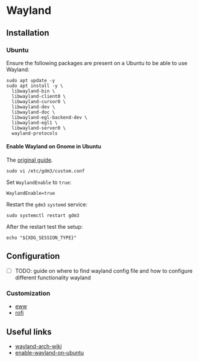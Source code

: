# Wayland

## Installation

### Ubuntu

Ensure the following packages are present on a Ubuntu to be able to use Wayland:

```shell
sudo apt update -y
sudo apt install -y \
  libwayland-bin \
  libwayland-client0 \
  libwayland-cursor0 \
  libwayland-dev \
  libwayland-doc \
  libwayland-egl-backend-dev \
  libwayland-egl1 \
  libwayland-server0 \
  wayland-protocols
```

#### Enable Wayland on Gnome in Ubuntu

The [original guide][enable-wayland-on-ubuntu].

```shell
sudo vi /etc/gdm3/custom.conf
```

Set `WaylandEnable` to `true`:

```shell
WaylandEnable=true
```

Restart the `gdm3` `systemd` service:

```shell
sudo systemctl restart gdm3
```

After the restart test the setup:

```shell
echo "${XDG_SESSION_TYPE}"
```

## Configuration

- [ ] TODO: guide on where to find wayland config file and how to configure different functionality wayland

### Customization

- [eww](./eww/README.md)
- [rofi](./rofi/README.md)

## Useful links

- [wayland-arch-wiki][wayland-arch-wiki]
- [enable-wayland-on-ubuntu][enable-wayland-on-ubuntu]

[wayland-arch-wiki]: <https://wiki.archlinux.org/title/Wayland>
[enable-wayland-on-ubuntu]: <https://linuxconfig.org/how-to-enable-disable-wayland-on-ubuntu-22-04-desktop>
